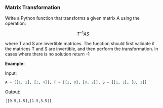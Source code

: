 ### Matrix Transformation

Write a Python function that transforms a given matrix A using the operation:

$$ 
T^{-1} A S 
$$

 where T and S are invertible matrices. The function should first validate if the matrices 
T and S are invertible, and then perform the transformation. In cases where there is no solution 
return -1

**Example:**

Input:
```python
A = [[1, 2], [3, 4]], T = [[2, 0], [0, 2]], S = [[1, 1], [0, 1]]
```

Output:
```
[[0.5,1.5],[1.5,3.5]]
```